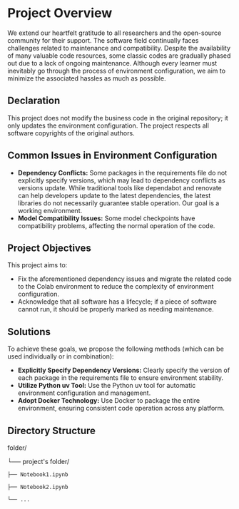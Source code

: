 # Project Overview

We extend our heartfelt gratitude to all researchers and the open-source community for their support. The software field continually faces challenges related to maintenance and compatibility. Despite the availability of many valuable code resources, some classic codes are gradually phased out due to a lack of ongoing maintenance. Although every learner must inevitably go through the process of environment configuration, we aim to minimize the associated hassles as much as possible.

## Declaration

This project does not modify the business code in the original repository; it only updates the environment configuration. The project respects all software copyrights of the original authors.

## Common Issues in Environment Configuration

- **Dependency Conflicts:** Some packages in the requirements file do not explicitly specify versions, which may lead to dependency conflicts as versions update. While traditional tools like dependabot and renovate can help developers update to the latest dependencies, the latest libraries do not necessarily guarantee stable operation. Our goal is a working environment.
- **Model Compatibility Issues:** Some model checkpoints have compatibility problems, affecting the normal operation of the code.

## Project Objectives

This project aims to:

- Fix the aforementioned dependency issues and migrate the related code to the Colab environment to reduce the complexity of environment configuration.
- Acknowledge that all software has a lifecycle; if a piece of software cannot run, it should be properly marked as needing maintenance.

## Solutions

To achieve these goals, we propose the following methods (which can be used individually or in combination):

- **Explicitly Specify Dependency Versions:** Clearly specify the version of each package in the requirements file to ensure environment stability.
- **Utilize Python uv Tool:** Use the Python uv tool for automatic environment configuration and management.
- **Adopt Docker Technology:** Use Docker to package the entire environment, ensuring consistent code operation across any platform.

## Directory Structure

folder/

└── project's folder/
    
    ├── Notebook1.ipynb
    
    ├── Notebook2.ipynb
    
    └── ...
